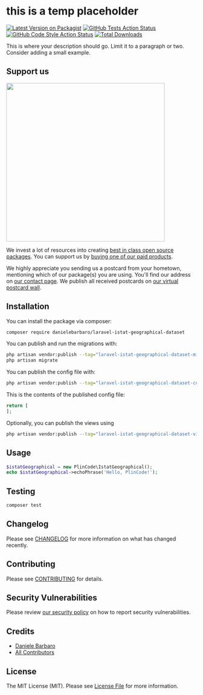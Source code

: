 # this is a temp placeholder

[![Latest Version on Packagist](https://img.shields.io/packagist/v/danielebarbaro/laravel-istat-geographical-dataset.svg?style=flat-square)](https://packagist.org/packages/danielebarbaro/laravel-istat-geographical-dataset)
[![GitHub Tests Action Status](https://img.shields.io/github/actions/workflow/status/danielebarbaro/laravel-istat-geographical-dataset/run-tests.yml?branch=main&label=tests&style=flat-square)](https://github.com/danielebarbaro/laravel-istat-geographical-dataset/actions?query=workflow%3Arun-tests+branch%3Amain)
[![GitHub Code Style Action Status](https://img.shields.io/github/actions/workflow/status/danielebarbaro/laravel-istat-geographical-dataset/fix-php-code-style-issues.yml?branch=main&label=code%20style&style=flat-square)](https://github.com/danielebarbaro/laravel-istat-geographical-dataset/actions?query=workflow%3A"Fix+PHP+code+style+issues"+branch%3Amain)
[![Total Downloads](https://img.shields.io/packagist/dt/danielebarbaro/laravel-istat-geographical-dataset.svg?style=flat-square)](https://packagist.org/packages/danielebarbaro/laravel-istat-geographical-dataset)

This is where your description should go. Limit it to a paragraph or two. Consider adding a small example.

## Support us

[<img src="https://github-ads.s3.eu-central-1.amazonaws.com/laravel-istat-geographical-dataset.jpg?t=1" width="419px" />](https://spatie.be/github-ad-click/laravel-istat-geographical-dataset)

We invest a lot of resources into creating [best in class open source packages](https://spatie.be/open-source). You can support us by [buying one of our paid products](https://spatie.be/open-source/support-us).

We highly appreciate you sending us a postcard from your hometown, mentioning which of our package(s) you are using. You'll find our address on [our contact page](https://spatie.be/about-us). We publish all received postcards on [our virtual postcard wall](https://spatie.be/open-source/postcards).

## Installation

You can install the package via composer:

```bash
composer require danielebarbaro/laravel-istat-geographical-dataset
```

You can publish and run the migrations with:

```bash
php artisan vendor:publish --tag="laravel-istat-geographical-dataset-migrations"
php artisan migrate
```

You can publish the config file with:

```bash
php artisan vendor:publish --tag="laravel-istat-geographical-dataset-config"
```

This is the contents of the published config file:

```php
return [
];
```

Optionally, you can publish the views using

```bash
php artisan vendor:publish --tag="laravel-istat-geographical-dataset-views"
```

## Usage

```php
$istatGeographical = new PlinCode\IstatGeographical();
echo $istatGeographical->echoPhrase('Hello, PlinCode!');
```

## Testing

```bash
composer test
```

## Changelog

Please see [CHANGELOG](CHANGELOG.md) for more information on what has changed recently.

## Contributing

Please see [CONTRIBUTING](CONTRIBUTING.md) for details.

## Security Vulnerabilities

Please review [our security policy](../../security/policy) on how to report security vulnerabilities.

## Credits

- [Daniele Barbaro](https://github.com/plin-code)
- [All Contributors](../../contributors)

## License

The MIT License (MIT). Please see [License File](LICENSE.md) for more information.
